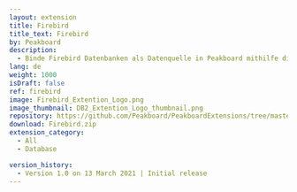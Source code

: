 ```yaml
---
layout: extension
title: Firebird
title_text: Firebird
by: Peakboard
description: 
  - Binde Firebird Datenbanken als Datenquelle in Peakboard mithilfe dieser Extension an.
lang: de
weight: 1000
isDraft: false
ref: firebird
image: Firebird_Extention_Logo.png
image_thumbnail: DB2_Extention_Logo_thumbnail.png
repository: https://github.com/Peakboard/PeakboardExtensions/tree/master/Firebird
download: Firebird.zip
extension_category:
  - All
  - Database

version_history:
  - Version 1.0 on 13 March 2021 | Initial release
---
```

